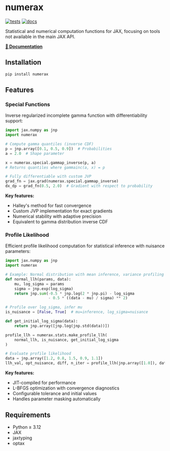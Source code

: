 # numerax

[![tests](https://github.com/juehang/numerax/actions/workflows/test.yml/badge.svg)](https://github.com/juehang/numerax/actions/workflows/test.yml)
[![docs](https://github.com/juehang/numerax/actions/workflows/docs.yml/badge.svg)](https://juehang.github.io/numerax/)

Statistical and numerical computation functions for JAX, focusing on tools not available in the main JAX API.

**[📖 Documentation](https://juehang.github.io/numerax/)**

## Installation

```bash
pip install numerax
```

## Features

### Special Functions

Inverse regularized incomplete gamma function with differentiability support:

```python
import jax.numpy as jnp
import numerax

# Compute gamma quantiles (inverse CDF)
p = jnp.array([0.1, 0.5, 0.9])  # Probabilities
a = 2.0  # Shape parameter

x = numerax.special.gammap_inverse(p, a)
# Returns quantiles where gammainc(a, x) = p

# Fully differentiable with custom JVP
grad_fn = jax.grad(numerax.special.gammap_inverse)
dx_dp = grad_fn(0.5, 2.0)  # Gradient with respect to probability
```

**Key features:**
- Halley's method for fast convergence
- Custom JVP implementation for exact gradients
- Numerical stability with adaptive precision
- Equivalent to gamma distribution inverse CDF

### Profile Likelihood

Efficient profile likelihood computation for statistical inference with nuisance parameters:

```python
import jax.numpy as jnp
import numerax

# Example: Normal distribution with mean inference, variance profiling
def normal_llh(params, data):
    mu, log_sigma = params
    sigma = jnp.exp(log_sigma)
    return jnp.sum(-0.5 * jnp.log(2 * jnp.pi) - log_sigma 
                   - 0.5 * ((data - mu) / sigma) ** 2)

# Profile over log_sigma, infer mu
is_nuisance = [False, True]  # mu=inference, log_sigma=nuisance

def get_initial_log_sigma(data):
    return jnp.array([jnp.log(jnp.std(data))])

profile_llh = numerax.stats.make_profile_llh(
    normal_llh, is_nuisance, get_initial_log_sigma
)

# Evaluate profile likelihood
data = jnp.array([1.2, 0.8, 1.5, 0.9, 1.1])
llh_val, opt_nuisance, diff, n_iter = profile_llh(jnp.array([1.0]), data)
```

**Key features:**
- JIT-compiled for performance
- L-BFGS optimization with convergence diagnostics
- Configurable tolerance and initial values
- Handles parameter masking automatically

## Requirements

- Python ≥ 3.12
- JAX
- jaxtyping
- optax
